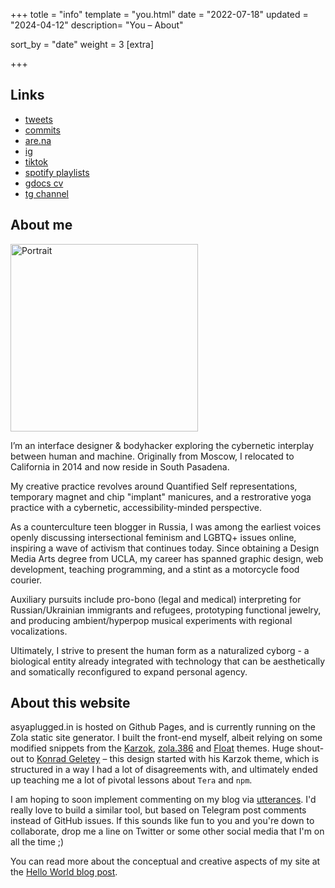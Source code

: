 +++
totle = "info"
template = "you.html"
date = "2022-07-18"
updated = "2024-04-12"
description= "You – About"

sort_by = "date"
weight = 3
[extra]

+++

## Links

- [tweets](https://twitter.com/asyapluggedin)
- [commits](https://github.com/asyapluggedin)
- [are.na](https://www.are.na/anastasia-davydova-lewis/index)
- [ig](https://www.instagram.com/asyapluggedin/)
- [tiktok](https://www.tiktok.com/@xnastasia/)
- [spotify playlists](https://open.spotify.com/user/1117495726?si=TKcbbx10QnqTFTvgA1Teqg)
- [gdocs cv](https://docs.google.com/document/d/1BvczAevODulwG7kgEpTFwbRjttJ3xvu83rBzBa7izsY/edit?usp=sharing)
- [tg channel](https://t.me/adhdavydova)

## About me

<img src="https://asyaplugged.in/assets/ditherpfp.png" alt="Portrait" width="300">

I’m an interface designer & bodyhacker exploring the cybernetic interplay between human and machine. Originally from Moscow, I relocated to California in 2014 and now reside in South Pasadena.

My creative practice revolves around Quantified Self representations, temporary magnet and chip "implant" manicures, and a restrorative yoga practice with a cybernetic, accessibility-minded perspective.

As a counterculture teen blogger in Russia, I was among the earliest voices openly discussing intersectional feminism and LGBTQ+ issues online, inspiring a wave of activism that continues today. Since obtaining a Design Media Arts degree from UCLA, my career has spanned graphic design, web development, teaching programming, and a stint as a motorcycle food courier.

Auxiliary pursuits include pro-bono (legal and medical) interpreting for Russian/Ukrainian immigrants and refugees, prototyping functional jewelry, and producing ambient/hyperpop musical experiments with regional vocalizations.

 Ultimately, I strive to present the human form as a naturalized cyborg - a biological entity already integrated with technology that can be aesthetically and somatically reconfigured to expand personal agency.





## About this website

asyaplugged.in is hosted on Github Pages, and is currently running on the Zola static site generator. I built the front-end myself, albeit relying on some modified snippets from the [Karzok](https://www.getzola.org/themes/karzok/), [zola.386](https://www.getzola.org/themes/zola-386/) and [Float](https://www.getzola.org/themes/float/) themes. Huge shout-out to [Konrad Geletey](https://github.com/kogeletey) – this design started with his Karzok theme, which is structured in a way I had a lot of disagreements with, and ultimately ended up teaching me a lot of pivotal lessons about `Tera` and `npm`.

I am hoping to soon implement commenting on my blog via [utterances](https://utteranc.es/). I'd really love to build a similar tool, but based on Telegram post comments instead of GitHub issues. If this sounds like fun to you and you're down to collaborate, drop me a line on Twitter or some other social media that I'm on all the time ;)

You can read more about the conceptual and creative aspects of my site at the [Hello World blog post](https://asyaplugged.in/know/hello-world/).
